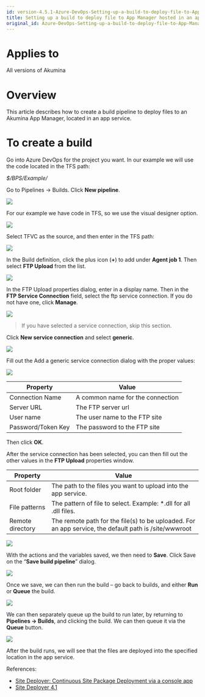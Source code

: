 ```yaml
---
id: version-4.5.1-Azure-DevOps-Setting-up-a-build-to-deploy-file-to-App-Manager-hosted-in-an-app-service
title: Setting up a build to deploy file to App Manager hosted in an app service
original_id: Azure-DevOps-Setting-up-a-build-to-deploy-file-to-App-Manager-hosted-in-an-app-service
---
```


# Applies to
All versions of Akumina

# Overview
This article describes how to create a build pipeline to deploy files to an Akumina App Manager, located in an app service. 

# To create a build
Go into Azure DevOps for the project you want. In our example we will use the code located in the TFS path:

_$/BPS/Example/_

Go to Pipelines -> Builds. Click **New pipeline**.

![](https://akuminadownloads.blob.core.windows.net/wiki/training/images/azuredevops/1.png)

For our example we have code in TFS, so we use the visual designer option.

![](https://akuminadownloads.blob.core.windows.net/wiki/training/images/azuredevops/2.png)

Select TFVC as the source, and then enter in the TFS path:

![](https://akuminadownloads.blob.core.windows.net/wiki/training/images/azuredevops/3.png)

In the Build definition, click the plus icon (**+**) to add under **Agent job 1**. Then select **FTP Upload** from the list.

![](https://akuminadownloads.blob.core.windows.net/wiki/training/images/azuredevops/ftpupload.png)

In the FTP Upload properties dialog, enter in a display name. Then in the **FTP Service Connection** field, select the ftp service connection. If you do not have one, click **Manage**.

![](https://akuminadownloads.blob.core.windows.net/wiki/training/images/azuredevops/ftpupload-serviceconnectionmanager.png)

> If you have selected a service connection, skip this section. 

Click **New service connection** and select **generic**.

![](https://akuminadownloads.blob.core.windows.net/wiki/training/images/azuredevops/genericserviceconnection.png)

Fill out the Add a generic service connection dialog with the proper values:

![](https://akuminadownloads.blob.core.windows.net/wiki/training/images/azuredevops/addgenericserviceconnection.png)

| Property | Value |
| ------------- |---------------------|
| Connection Name | A common name for the connection |
| Server URL| The FTP server url |
| User name | The user name to the FTP site |
| Password/Token Key | The password to the FTP site |

Then click **OK**.

After the service connection has been selected, you can then fill out the other values in the **FTP Upload** properties window.

| Property | Value |
| ------------- |---------------------|
| Root folder | The path to the files you want to upload into the app service. |
| File patterns| The pattern of file to select. Example: *.dll for all .dll files.  |
| Remote directory | The remote path for the file(s) to be uploaded. For an app service, the default path is /site/wwwroot |

![](https://akuminadownloads.blob.core.windows.net/wiki/training/images/azuredevops/ftpupload-properties2.png)

With the actions and the variables saved, we then need to **Save**. Click Save on the “**Save build pipeline**” dialog.

![](https://akuminadownloads.blob.core.windows.net/wiki/training/images/azuredevops/savebuildpipeline.png)

Once we save, we can then run the build – go back to builds, and either **Run** or **Queue** the build.

![](https://akuminadownloads.blob.core.windows.net/wiki/training/images/azuredevops/8.png)

We can then separately queue up the build to run later, by returning to **Pipelines -> Builds**, and clicking the build. We can then queue it via the **Queue** button.

![](https://akuminadownloads.blob.core.windows.net/wiki/training/images/azuredevops/9.png)

After the build runs, we will see that the files are deployed into the specified location in the app service.

References:
* [Site Deployer: Continuous Site Package Deployment via a console app](https://github.com/akumina/AkuminaTraining/wiki/Site-Deployer:-Continuous-Site-Package-Deployment-via-a-console-app)
* [Site Deployer 4.1](https://github.com/akumina/AkuminaDev/tree/master/SiteDeployer)